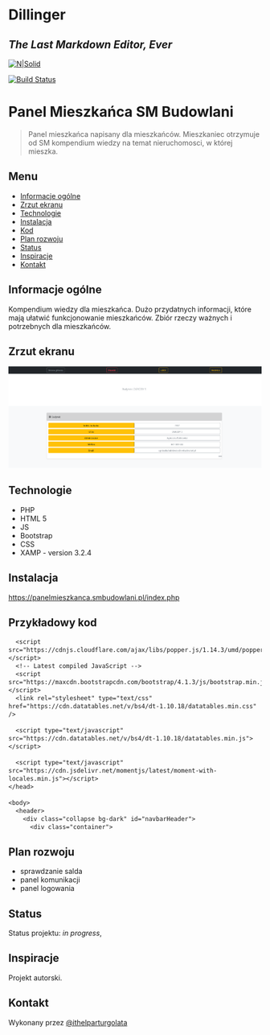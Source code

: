# Dillinger
## _The Last Markdown Editor, Ever_

[![N|Solid](https://cldup.com/dTxpPi9lDf.thumb.png)](https://nodesource.com/products/nsolid)

[![Build Status](https://travis-ci.org/joemccann/dillinger.svg?branch=master)](https://travis-ci.org/joemccann/dillinger)

# Panel Mieszkańca SM Budowlani
> Panel mieszkańca napisany dla mieszkańców. Mieszkaniec otrzymuje od SM kompendium wiedzy na temat nieruchomosci, 
> w której mieszka. 

## Menu
* [Informacje ogólne](#informacje-oglne)
* [Zrzut ekranu](#zrzut-ekranu)
* [Technologie](#technologie)
* [Instalacja](#instalacja)
* [Kod](#kod)
* [Plan rozwoju](#plan-rozwoju)
* [Status](#status)
* [Inspiracje](#inspiracje)
* [Kontakt](#kontakt)

## Informacje ogólne
Kompendium wiedzy dla mieszkańca. Dużo przydatnych informacji, które mają ułatwić funkcjonowanie mieszkańców. 
Zbiór rzeczy ważnych i potrzebnych dla mieszkańców.

## Zrzut ekranu
![Zrzut ekranu](./images/screenshot.png)

## Technologie
* PHP
* HTML 5
* JS
* Bootstrap
* CSS
* XAMP - version 3.2.4

## Instalacja
https://panelmieszkanca.smbudowlani.pl/index.php

## Przykładowy kod


```  <!-- Popper JS -->
  <script src="https://cdnjs.cloudflare.com/ajax/libs/popper.js/1.14.3/umd/popper.min.js"></script>
  <!-- Latest compiled JavaScript -->
  <script src="https://maxcdn.bootstrapcdn.com/bootstrap/4.1.3/js/bootstrap.min.js"></script>
  <link rel="stylesheet" type="text/css" href="https://cdn.datatables.net/v/bs4/dt-1.10.18/datatables.min.css" />

  <script type="text/javascript" src="https://cdn.datatables.net/v/bs4/dt-1.10.18/datatables.min.js"></script>

  <script type="text/javascript" src="https://cdn.jsdelivr.net/momentjs/latest/moment-with-locales.min.js"></script>
</head>

<body>
  <header>
    <div class="collapse bg-dark" id="navbarHeader">
      <div class="container">
```





## Plan rozwoju

* sprawdzanie salda
* panel komunikacji
* panel logowania

## Status
Status projektu: _in progress_, 

## Inspiracje
Projekt autorski.

## Kontakt
Wykonany przez [@ithelparturgolata](ithelparturgolata@gmail.com) 